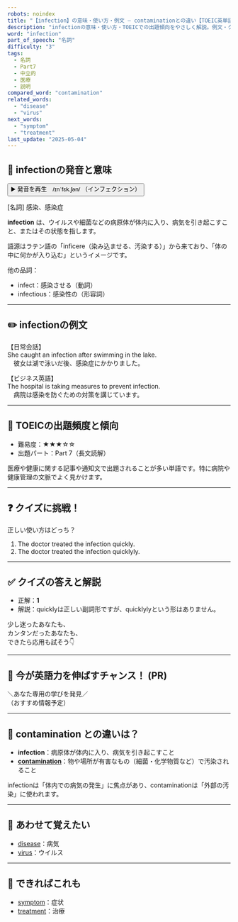 ```yaml
---
robots: noindex
title: "【infection】の意味・使い方・例文 ― contaminationとの違い【TOEIC英単語】"
description: "infectionの意味・使い方・TOEICでの出題傾向をやさしく解説。例文・クイズ付きでcontaminationとの違いもわかりやすく学べます。"
word: "infection"
part_of_speech: "名詞"
difficulty: "3"
tags:
  - 名詞
  - Part7
  - 中立的
  - 医療
  - 説明
compared_word: "contamination"
related_words:
  - "disease"
  - "virus"
next_words:
  - "symptom"
  - "treatment"
last_update: "2025-05-04"
---
```


## 🔰 infectionの発音と意味

<button class="play-audio" onclick="playTTS('infection')">
  <span class="play-audio-main">
    ▶️ 発音を再生　/ɪnˈfɛk.ʃən/
  </span>
  <span class="play-audio-sub">
    （インフェクション）
  </span>
</button>

[名詞] 感染、感染症

**infection** は、ウイルスや細菌などの病原体が体内に入り、病気を引き起こすこと、またはその状態を指します。

語源はラテン語の「inficere（染み込ませる、汚染する）」から来ており、「体の中に何かが入り込む」というイメージです。

他の品詞：  
- infect：感染させる（動詞）
- infectious：感染性の（形容詞）

---

## ✏️ infectionの例文

【日常会話】  
She caught an infection after swimming in the lake.  
　彼女は湖で泳いだ後、感染症にかかりました。

【ビジネス英語】  
The hospital is taking measures to prevent infection.  
　病院は感染を防ぐための対策を講じています。

---

## 🎯 TOEICの出題頻度と傾向

- 難易度：★★★☆☆
- 出題パート：Part 7（長文読解）

医療や健康に関する記事や通知文で出題されることが多い単語です。特に病院や健康管理の文脈でよく見かけます。

---

## ❓ クイズに挑戦！

正しい使い方はどっち？

1. The doctor treated the infection quickly.  
2. The doctor treated the infection quicklyly.

---

## ✅ クイズの答えと解説

- 正解：**1**
- 解説：quicklyは正しい副詞形ですが、quicklylyという形はありません。

少し迷ったあなたも、  
カンタンだったあなたも、  
できたら応用も試そう👇️

---

## 🚀 今が英語力を伸ばすチャンス！ (PR)

<div class="info-center">
＼あなた専用の学びを発見／<br>  
（おすすめ情報予定）
</div>

---

## 🤔  contamination との違いは？

- **infection**：病原体が体内に入り、病気を引き起こすこと
- **[contamination](/contamination)**：物や場所が有害なもの（細菌・化学物質など）で汚染されること

infectionは「体内での病気の発生」に焦点があり、contaminationは「外部の汚染」に使われます。

---

## 🧩 あわせて覚えたい

- [disease](/disease)：病気
- [virus](/virus)：ウイルス

---

## 📖 できればこれも

- [symptom](/symptom)：症状
- [treatment](/treatment)：治療

<!-- cvid: aid44_bid22 -->
